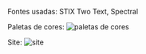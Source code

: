 Fontes usadas: STIX Two Text, Spectral

Paletas de cores:
![paletas de cores](https://github.com/JhonDev90/Kick-Atividades/assets/118639436/8f6dc6d6-079e-49df-ae75-d65f045d61d7)

Site:
![site](https://github.com/JhonDev90/Kick-Atividades/assets/118639436/d2d02b84-1314-462e-8360-385367e00a40)
